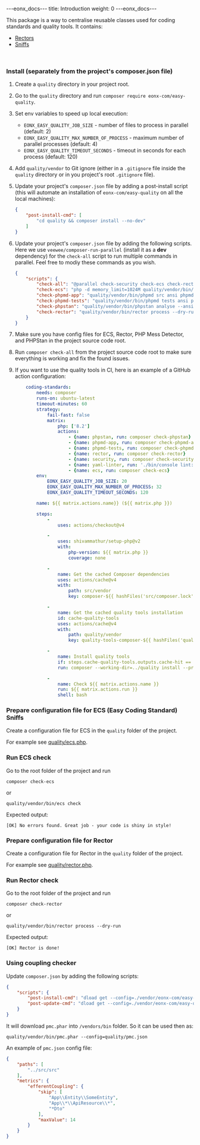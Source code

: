 ---eonx_docs--- title: Introduction weight: 0 ---eonx_docs---

This package is a way to centralise reusable classes used for coding standards and quality tools. It contains:

- [Rectors][2]
- [Sniffs][3]

<br>

### Install (separately from the project's composer.json file)

1. Create a `quality` directory in your project root.
2. Go to the `quality` directory and run `composer require eonx-com/easy-quality`.
3. Set env variables to speed up local execution:
    - `EONX_EASY_QUALITY_JOB_SIZE` - number of files to process in parallel (default: 2)
    - `EONX_EASY_QUALITY_MAX_NUMBER_OF_PROCESS` - maximum number of parallel processes (default: 4)
    - `EONX_EASY_QUALITY_TIMEOUT_SECONDS` - timeout in seconds for each process (default: 120)
4. Add `quality/vendor` to Git ignore (either in a `.gitignore` file inside the `quality` directory or in you project's root `.gitignore` file).
5. Update your project's `composer.json` file by adding a post-install script (this will automate an installation of `eonx-com/easy-quality` on all the local machines):

    ```json
    {
        "post-install-cmd": [
            "cd quality && composer install --no-dev"
        ]
    }
    ```

6. Update your project's `composer.json` file by adding the following scripts. Here we use `veewee/composer-run-parallel` (install it as a **dev** dependency) for the `check-all` script to run multiple commands in parallel. Feel free to modiy these
   commands as you wish.

    ```json
    {
        "scripts": {
            "check-all": "@parallel check-security check-ecs check-rector check-phpmd-app check-phpmd-tests check-phpstan",
            "check-ecs": "php -d memory_limit=1024M quality/vendor/bin/ecs check --clear-cache",
            "check-phpmd-app": "quality/vendor/bin/phpmd src ansi phpmd.app.xml",
            "check-phpmd-tests": "quality/vendor/bin/phpmd tests ansi phpmd.tests.xml",
            "check-phpstan": "quality/vendor/bin/phpstan analyse --ansi --memory-limit=1000M",
            "check-rector": "quality/vendor/bin/rector process --dry-run"
        }
    }
    ```

7. Make sure you have config files for ECS, Rector, PHP Mess Detector, and PHPStan in the project source code root.
8. Run `composer check-all` from the project source code root to make sure everything is working and fix the found issues.
9. If you want to use the quality tools in CI, here is an example of a GitHub action configuration:

    ```yaml
        coding-standards:
            needs: composer
            runs-on: ubuntu-latest
            timeout-minutes: 60
            strategy:
                fail-fast: false
                matrix:
                    php: ['8.2']
                    actions:
                        - {name: phpstan, run: composer check-phpstan}
                        - {name: phpmd-app, run: composer check-phpmd-app}
                        - {name: phpmd-tests, run: composer check-phpmd-tests}
                        - {name: rector, run: composer check-rector}
                        - {name: security, run: composer check-security}
                        - {name: yaml-linter, run: './bin/console lint:yaml config src translations --parse-tags'}
                        - {name: ecs, run: composer check-ecs}
            env:
                EONX_EASY_QUALITY_JOB_SIZE: 20
                EONX_EASY_QUALITY_MAX_NUMBER_OF_PROCESS: 32
                EONX_EASY_QUALITY_TIMEOUT_SECONDS: 120
    
            name: ${{ matrix.actions.name}} (${{ matrix.php }})
    
            steps:
                -
                    uses: actions/checkout@v4
    
                -
                    uses: shivammathur/setup-php@v2
                    with:
                        php-version: ${{ matrix.php }}
                        coverage: none
    
                -
                    name: Get the cached Composer dependencies
                    uses: actions/cache@v4
                    with:
                        path: src/vendor
                        key: composer-${{ hashFiles('src/composer.lock') }}
    
                -
                    name: Get the cached quality tools installation
                    id: cache-quality-tools
                    uses: actions/cache@v4
                    with:
                        path: quality/vendor
                        key: quality-tools-composer-${{ hashFiles('quality/composer.lock') }}
    
                -
                    name: Install quality tools
                    if: steps.cache-quality-tools.outputs.cache-hit == false
                    run: composer --working-dir=../quality install --prefer-dist --no-scripts --no-progress --no-interaction --no-dev
    
                -
                    name: Check ${{ matrix.actions.name }}
                    run: ${{ matrix.actions.run }}
                    shell: bash
    ```

### Prepare configuration file for ECS (Easy Coding Standard) Sniffs

Create a configuration file for ECS in the `quality` folder of the project.

For example see [quality/ecs.php](quality/ecs.php).

### Run ECS check

Go to the root folder of the project and run

```shell
composer check-ecs
```

or

```shell
quality/vendor/bin/ecs check
```

Expected output:

```
[OK] No errors found. Great job - your code is shiny in style!
```

### Prepare configuration file for Rector

Create a configuration file for Rector in the `quality` folder of the project.

For example see [quality/rector.php](quality/rector.php).

### Run Rector check

Go to the root folder of the project and run

```shell
composer check-rector
```

or

```shell
quality/vendor/bin/rector process --dry-run
```

Expected output:

```
[OK] Rector is done!
```

### Using coupling checker

Update `composer.json` by adding the following scripts:

```json
{
    "scripts": {
        "post-install-cmd": "dload get --config=./vendor/eonx-com/easy-quality/dload.xml --force --no-interaction -vvv || \"echo cannot load binaries\"",
        "post-update-cmd": "dload get --config=./vendor/eonx-com/easy-quality/dload.xml --force --no-interaction -vvv || \"echo cannot load binaries\""
    }
}
```

It will download `pmc.phar` into `/vendors/bin` folder. So it can be used then as:
```
quality/vendor/bin/pmc.phar --config=quality/pmc.json
```

An example of `pmc.json` config file:
```json
{
    "paths": [
        "../src/src"
    ],
    "metrics": {
        "efferentCoupling": {
            "skip": [
                "App\\Entity\\SomeEntity",
                "App\\*\\ApiResource\\*",
                "*Dto"
            ],
            "maxValue": 14
        }
    }
}
```

[1]: https://getcomposer.org/

[2]: https://github.com/rectorphp/rector

[3]: https://github.com/squizlabs/PHP_CodeSniffer
